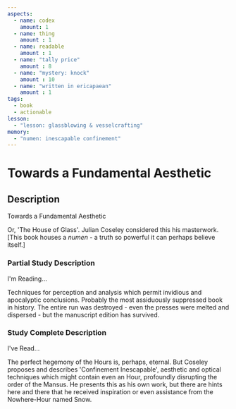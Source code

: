```yaml
---
aspects: 
  - name: codex
    amount: 1
  - name: thing
    amount : 1
  - name: readable
    amount : 1
  - name: "tally price"
    amount : 8
  - name: "mystery: knock"
    amount : 10
  - name: "written in ericapaean"
    amount : 1
tags:
  - book
  - actionable
lesson:
  - "lesson: glassblowing & vesselcrafting"
memory:
  - "numen: inescapable confinement"
---
```


# Towards a Fundamental Aesthetic

## Description
Towards a Fundamental Aesthetic

Or, 'The House of Glass'. Julian Coseley considered this his masterwork. [This book houses a <i>numen</i> - a truth so powerful it can perhaps believe itself.]
### Partial Study Description
I'm Reading...

 Techniques for perception and analysis which permit invidious and apocalyptic conclusions. Probably the most assiduously suppressed book in history. The entire run was destroyed - even the presses were melted and dispersed - but the manuscript edition has survived.
### Study Complete Description
I've Read...

The perfect hegemony of the Hours is, perhaps, eternal. But Coseley proposes and describes 'Confinement Inescapable', aesthetic and optical techniques which might contain even an Hour, profoundly disrupting the order of the Mansus. He presents this as his own work, but there are hints here and there that he received inspiration or even assistance from the Nowhere-Hour named Snow.